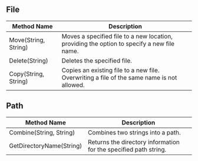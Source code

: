 ## File

| Method Name | Description |
| --- | --- |
| Move(String, String) | Moves a specified file to a new location, providing the option to specify a new file name. |
| Delete(String) | Deletes the specified file. |
| Copy(String, String) | Copies an existing file to a new file. Overwriting a file of the same name is not allowed. |

## Path

| Method Name | Description |
| --- | --- |
| Combine(String, String) | Combines two strings into a path. |
| GetDirectoryName(String) | Returns the directory information for the specified path string. |

<!--stackedit_data:
eyJoaXN0b3J5IjpbLTE4NDE4Mzg2NzRdfQ==
-->